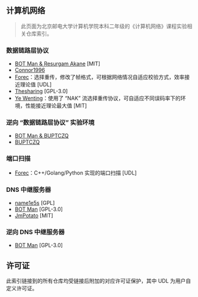 ## 计算机网络

> 此页面为北京邮电大学计算机学院本科二年级的《计算机网络》课程实验相关仓库索引。

### 数据链路层协议

- [BOT Man & Resurgam Akane](https://github.com/BOT-Man-JL/BUPT-Projects/tree/master/2-2-Computer-Network/Datalink%20Solution) [MIT]
- [Connor1996](https://github.com/Connor1996/BUPT-Projects/tree/master/Computer-Network-Labs/Lab1%20%E6%BB%91%E5%8A%A8%E7%AA%97%E5%8F%A3%E5%8D%8F%E8%AE%AE)
- [Forec](https://github.com/Forec/course-design)：选择重传，修改了帧格式，可根据网络情况自适应校验方式，效率接近理论值 [UDL]
- [Thesharing](https://github.com/Thesharing/school-projects/tree/master/Homework/Computer%20Network) [GPL-3.0]
- [Ye Wenting](https://github.com/YeWenting/BUPT-Homework/tree/master/Algorithm%20Design)：使用了 “NAK” 流选择重传协议，可自适应不同误码率下的环境，性能接近理论最大值 [MIT] 

### 逆向 “数据链路层协议” 实验环境

- [BOT Man & BUPTCZQ](https://github.com/BOT-Man-JL/BUPT-Projects/tree/master/2-2-Computer-Network/Reversed)
- [BUPTCZQ](https://github.com/buptczq/RE_Bupt_Computer_Network_Expr)

### 端口扫描
* [Forec](https://github.com/Forec/port-scanner)：C++/Golang/Python 实现的端口扫描 [UDL]

### DNS 中继服务器
- [name1e5s](https://github.com/name1e5s/MuddyDNS) [GPL]
- [BOT Man](https://github.com/BOT-Man-JL/BUPT-Projects/tree/master/3-2-Computer-Network/DNS-Relay) [GPL-3.0]
- [JmPotato](https://github.com/JmPotato/DNS_Relay_Server) [MIT]

### 逆向 DNS 中继服务器
- [BOT Man](https://github.com/BOT-Man-JL/BUPT-Projects/tree/master/3-2-Computer-Network/Hack-DNS-Relay) [GPL-3.0]

## 许可证
此索引链接到的所有仓库均受链接后附加的对应许可证保护，其中 UDL 为用户自定义许可证。
